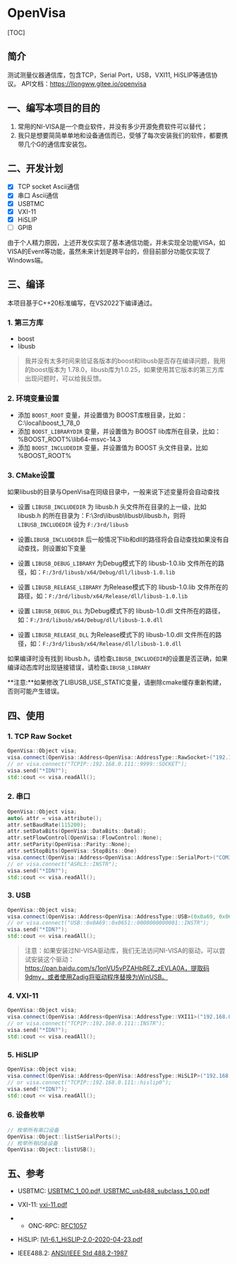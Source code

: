 # OpenVisa

[TOC]

## 简介

测试测量仪器通信库，包含TCP，Serial Port，USB，VXI11, HiSLIP等通信协议。
API文档：https://llongww.gitee.io/openvisa

## 一、编写本项目的目的

1. 常用的NI-VISA是一个商业软件，并没有多少开源免费软件可以替代；
2. 我只是想要简简单单地和设备通信而已，受够了每次安装我们的软件，都要携带几个G的通信库安装包。

## 二、开发计划
- [x] TCP socket Ascii通信
- [x] 串口 Ascii通信
- [x] USBTMC
- [x] VXI-11
- [x] HiSLIP
- [ ] GPIB

由于个人精力原因，上述开发仅实现了基本通信功能，并未实现全功能VISA，如VISA的Event等功能，虽然未来计划是跨平台的，但目前部分功能仅实现了Windows端。

## 三、编译

本项目基于C++20标准编写，在VS2022下编译通过。

### 1. 第三方库

* boost
* libusb

>我并没有太多时间来验证各版本的boost和libusb是否存在编译问题，我用的boost版本为 1.78.0，libusb库为1.0.25，如果使用其它版本的第三方库出现问题时，可以给我反馈。

### 2. 环境变量设置

* 添加 ```BOOST_ROOT``` 变量，并设置值为 BOOST库根目录，比如：C:\local\boost_1_78_0
* 添加 ```BOOST_LIBRARYDIR``` 变量，并设置值为 BOOST lib库所在目录，比如：%BOOST_ROOT%\lib64-msvc-14.3
* 添加 ```BOOST_INCLUDEDIR``` 变量，并设置值为 BOOST 头文件目录，比如 %BOOST_ROOT%

### 3. CMake设置

如果libusb的目录与OpenVisa在同级目录中，一般来说下述变量将会自动查找

* 设置 ```LIBUSB_INCLUDEDIR``` 为 libusb.h 头文件所在目录的上一级，比如 libusb.h 的所在目录为：F:\3rd\libusb\libusb\libusb.h，则将 ```LIBUSB_INCLUDEDIR``` 设为 ```F:/3rd/libusb```

* 设置```LIBUSB_INCLUDEDIR``` 后一般情况下lib和dll的路径将会自动查找如果没有自动查找，则设置如下变量

* 设置 ```LIBUSB_DEBUG_LIBRARY``` 为Debug模式下的 libusb-1.0.lib 文件所在的路径，如：```F:/3rd/libusb/x64/Debug/dll/libusb-1.0.lib```

* 设置 ```LIBUSB_RELEASE_LIBRARY``` 为Release模式下的 libusb-1.0.lib 文件所在的路径，如：```F:/3rd/libusb/x64/Release/dll/libusb-1.0.lib```

* 设置 ```LIBUSB_DEBUG_DLL``` 为Debug模式下的 libusb-1.0.dll 文件所在的路径，如：```F:/3rd/libusb/x64/Debug/dll/libusb-1.0.dll```

* 设置 ```LIBUSB_RELEASE_DLL``` 为Release模式下的 libusb-1.0.dll 文件所在的路径，如：```F:/3rd/libusb/x64/Release/dll/libusb-1.0.dll```

如果编译时没有找到 libusb.h，请检查```LIBUSB_INCLUDEDIR```的设置是否正确，如果编译动态库时出现链接错误，请检查```LIBUSB_LIBRARY``` 

**注意:**如果修改了LIBUSB_USE_STATIC变量，请删除cmake缓存重新构建，否则可能产生错误。

## 四、使用

### 1. TCP Raw Socket

```cpp
OpenVisa::Object visa;
visa.connect(OpenVisa::Address<OpenVisa::AddressType::RawSocket>("192.168.0.111", 9999));
// or visa.connect("TCPIP::192.168.0.111::9999::SOCKET");
visa.send("*IDN?");
std::cout << visa.readAll();
```

### 2. 串口

```cpp
OpenVisa::Object visa;
auto& attr = visa.attribute();
attr.setBaudRate(115200);
attr.setDataBits(OpenVisa::DataBits::Data8);
attr.setFlowControl(OpenVisa::FlowControl::None);
attr.setParity(OpenVisa::Parity::None);
attr.setStopBits(OpenVisa::StopBits::One)
visa.connect(OpenVisa::Address<OpenVisa::AddressType::SerialPort>("COM3"));
// or visa.connect("ASRL3::INSTR");
visa.send("*IDN?");
std::cout << visa.readAll();
```

### 3. USB

```cpp
OpenVisa::Object visa;
visa.connect(OpenVisa::Address<OpenVisa::AddressType::USB>(0x0a69, 0x0651, "0000000000001"));
// or visa.connect("USB::0x0A69::0x0651::0000000000001::INSTR");
visa.send("*IDN?");
std::cout << visa.readAll();
```

> 注意：如果安装过NI-VISA驱动库，我们无法访问NI-VISA的驱动，可以尝试安装这个驱动：https://pan.baidu.com/s/1onVU5vPZAHbREZ_zEVLA0A，提取码9dmy，或者使用Zadig将驱动程序替换为WinUSB。

### 4. VXI-11

```cpp
OpenVisa::Object visa;
visa.connect(OpenVisa::Address<OpenVisa::AddressType::VXI11>("192.168.0.111", "inst0"));
// or visa.connect("TCPIP::192.168.0.111::INSTR");
visa.send("*IDN?");
std::cout << visa.readAll();
```

### 5. HiSLIP

```cpp
OpenVisa::Object visa;
visa.connect(OpenVisa::Address<OpenVisa::AddressType::HiSLIP>("192.168.0.111", "hislip0"));
// or visa.connect("TCPIP::192.168.0.111::hislip0");
visa.send("*IDN?");
std::cout << visa.readAll();
```

### 6. 设备枚举
```cpp
// 枚举所有串口设备
OpenVisa::Object::listSerialPorts();
// 枚举所有USB设备
OpenVisa::Object::listUSB();
```


## 五、参考

* USBTMC: [USBTMC_1_00.pdf, USBTMC_usb488_subclass_1_00.pdf](https://www.usb.org/document-library/test-measurement-class-specification)

* VXI-11: [vxi-11.pdf](http://www.vxibus.org/specifications.html)

* * ONC-RPC: [RFC1057](https://www.rfc-editor.org/rfc/rfc1057.html)

* HiSLIP: [IVI-6.1_HiSLIP-2.0-2020-04-23.pdf](https://www.ivifoundation.org/specifications/default.aspx)

* IEEE488.2: [ANSI/IEEE Std 488.2-1987](https://ieeexplore.ieee.org/document/213762/)
